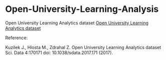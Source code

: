 # Open-University-Learning-Analysis

Open University Learning Analytics dataset 
[Open University Learning Analytics dataset](https://analyse.kmi.open.ac.uk/open_dataset#description)

Reference:

Kuzilek J., Hlosta M., Zdrahal Z. Open University Learning Analytics dataset Sci. Data 4:170171 doi: 10.1038/sdata.2017.171 (2017).

